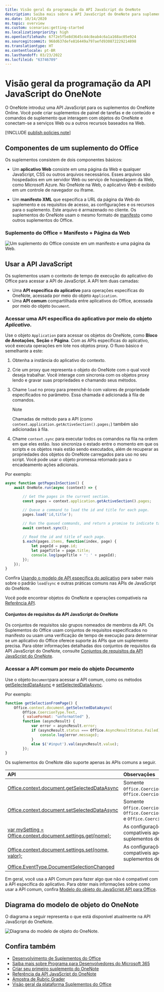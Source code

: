 ```yaml
---
title: Visão geral da programação da API JavaScript do OneNote
description: Saiba mais sobre a API JavaScript do OneNote para suplementos do OneNote na Web.
ms.date: 10/14/2020
ms.topic: overview
ms.custom: scenarios:getting-started
ms.localizationpriority: high
ms.openlocfilehash: 67f2e5f5e8d3645c44c8eab4c6a1a168ac05e924
ms.sourcegitcommit: 968d637defe816449a797aefd930872229214898
ms.translationtype: HT
ms.contentlocale: pt-BR
ms.lasthandoff: 03/23/2022
ms.locfileid: "63746709"
---
```

# <a name="onenote-javascript-api-programming-overview"></a>Visão geral da programação da API JavaScript do OneNote

O OneNote introduz uma API JavaScript para os suplementos do OneNote Online. Você pode criar suplementos de painel de tarefas e de conteúdo e comandos de suplemento que interagem com objetos do OneNote e conectam-se a serviços Web ou a outros recursos baseados na Web.

[!INCLUDE [publish policies note](../includes/note-publish-policies.md)]

## <a name="components-of-an-office-add-in"></a>Componentes de um suplemento do Office

Os suplementos consistem de dois componentes básicos:

- Um **aplicativo Web** consiste em uma página da Web e qualquer JavaScript, CSS ou outros arquivos necessários. Esses arquivos são hospedados em um servidor Web ou serviço de hospedagem da Web, como Microsoft Azure. No OneNote na Web, o aplicativo Web é exibido em um controle de navegador ou iframe.

- Um **manifesto XML** que especifica a URL da página da Web do suplemento e os requisitos de acesso, as configurações e os recursos para o suplemento. Este arquivo é armazenado no cliente. Os suplementos do OneNote usam o mesmo formato de [manifesto](../develop/add-in-manifests.md) como outros suplementos do Office.

### <a name="office-add-in--manifest--webpage"></a>Suplemento do Office = Manifesto + Página da Web

![Um suplemento do Office consiste em um manifesto e uma página da Web.](../images/onenote-add-in.png)

## <a name="using-the-javascript-api"></a>Usar a API JavaScript

Os suplementos usam o contexto de tempo de execução do aplicativo do Office para acessar a API de JavaScript. A API tem duas camadas:

- Uma **API específica do aplicativo** para operações específicas do OneNote, acessada por meio do objeto `Application`.
- Uma **API comum** compartilhada entre aplicativos do Office, acessada por meio do objeto `Document`.

### <a name="accessing-the-application-specific-api-through-the-application-object"></a>Acessar uma API específica do aplicativo por meio do objeto *Aplicativo*.

Use o objeto `Application` para acessar os objetos do OneNote, como **Bloco de Anotações**, **Seção** e **Página**. Com as APIs específicas do aplicativo, você executa operações em lote nos objetos proxy. O fluxo básico é semelhante a este:

1. Obtenha a instância do aplicativo do contexto.

2. Crie um proxy que representa o objeto do OneNote com o qual você deseja trabalhar. Você interage com sincronia com os objetos proxy lendo e gravar suas propriedades e chamando seus métodos.

3. Chame `load` no proxy para preenchê-lo com valores de propriedade especificados no parâmetro. Essa chamada é adicionada à fila de comandos.

   > [!NOTE]
   > Chamadas de método para a API (como `context.application.getActiveSection().pages;`) também são adicionadas à fila.

4. Chame `context.sync` para executar todos os comandos na fila na ordem em que eles estão. Isso sincroniza o estado entre o momento em que os scripts e os objetos reais estão sendo executados, além de recuperar as propriedades dos objetos do OneNote carregados para uso no seu script. Você pode usar o objeto promessa retornado para o encadeamento ações adicionais.

Por exemplo:

```js
async function getPagesInSection() {
    await OneNote.run(async (context) => {

        // Get the pages in the current section.
        const pages = context.application.getActiveSection().pages;

        // Queue a command to load the id and title for each page.
        pages.load('id,title');

        // Run the queued commands, and return a promise to indicate task completion.
        await context.sync();
            
        // Read the id and title of each page.
        $.each(pages.items, function(index, page) {
            let pageId = page.id;
            let pageTitle = page.title;
            console.log(pageTitle + ': ' + pageId);
        });
    });
}
```

Confira [Usando o modelo de API específica do aplicativo](../develop/application-specific-api-model.md) para saber mais sobre o padrão `load`/`sync` e outras práticas comuns nas APIs de JavaScript do OneNote.

Você pode encontrar objetos do OneNote e operações compatíveis na [Referência API](../reference/overview/onenote-add-ins-javascript-reference.md).

#### <a name="onenote-javascript-api-requirement-sets"></a>Conjuntos de requisitos da API JavaScript do OneNote

Os conjuntos de requisitos são grupos nomeados de membros da API. Os Suplementos do Office usam conjuntos de requisitos especificados no manifesto ou usam uma verificação de tempo de execução para determinar se um aplicativo do Office oferece suporte às APIs que um suplemento precisa. Para obter informações detalhadas dos conjuntos de requisitos da API JavaScript do OneNote, consulte [Conjuntos de requisitos da API JavaScript do OneNote](../reference/requirement-sets/onenote-api-requirement-sets.md).

### <a name="accessing-the-common-api-through-the-document-object"></a>Acessar a API comum por meio do objeto *Documento*

Use o objeto `Document`para acessar a API comum, como os métodos [getSelectedDataAsync](/javascript/api/office/office.document#office-office-document-getselecteddataasync-member(1)) e [setSelectedDataAsync](/javascript/api/office/office.document#office-office-document-setselecteddataasync-member(1)).

Por exemplo:  

```js
function getSelectionFromPage() {
    Office.context.document.getSelectedDataAsync(
        Office.CoercionType.Text,
        { valueFormat: "unformatted" },
        function (asyncResult) {
            var error = asyncResult.error;
            if (asyncResult.status === Office.AsyncResultStatus.Failed) {
                console.log(error.message);
            }
            else $('#input').val(asyncResult.value);
        });
}
```

Os suplementos do OneNote dão suporte apenas às APIs comuns a seguir.

| API | Observações |
|:------|:------|
| [Office.context.document.getSelectedDataAsync](/javascript/api/office/office.document#office-office-document-getselecteddataasync-member(1)) | Somente `Office.CoercionType.Text` e `Office.CoercionType.Matrix` |
| [Office.context.document.setSelectedDataAsync](/javascript/api/office/office.document#office-office-document-setselecteddataasync-member(1)) | Somente `Office.CoercionType.Text`, `Office.CoercionType.Image` e `Office.CoercionType.Html` | 
| [var mySetting = Office.context.document.settings.get(nome);](/javascript/api/office/office.settings#office-office-settings-get-member(1)) | As configurações são compatíveis apenas com os suplementos de conteúdo | 
| [Office.context.document.settings.set(nome, valor);](/javascript/api/office/office.settings#office-office-settings-set-member(1)) | As configurações são compatíveis apenas com os suplementos de conteúdo | 
| [Office.EventType.DocumentSelectionChanged](/javascript/api/office/office.documentselectionchangedeventargs) ||

Em geral, você usa a API Comum para fazer algo que não é compatível com a API específica do aplicativo. Para obter mais informações sobre como usar a API comum, confira [Modelo do objeto do JavaScript API para Office](../develop/office-javascript-api-object-model.md).

<a name="om-diagram"></a>
## <a name="onenote-object-model-diagram"></a>Diagrama do modelo de objeto do OneNote
O diagrama a seguir representa o que está disponível atualmente na API JavaScript do OneNote.

  ![Diagrama do modelo de objeto do OneNote.](../images/onenote-om.png)

## <a name="see-also"></a>Confira também

- [Desenvolvimento de Suplementos do Office ](../develop/develop-overview.md)
- [Saiba mais sobre Programa para Desenvolvedores do Microsoft 365](https://developer.microsoft.com/microsoft-365/dev-program)
- [Criar seu primeiro suplemento do OneNote](../quickstarts/onenote-quickstart.md)
- [Referência da API JavaScript do OneNote](../reference/overview/onenote-add-ins-javascript-reference.md)
- [Amostra de Rubric Grader](https://github.com/OfficeDev/OneNote-Add-in-Rubric-Grader)
- [Visão geral da plataforma Suplementos do Office](../overview/office-add-ins.md)
